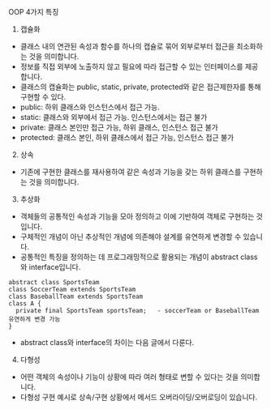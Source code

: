 OOP 4가지 특징
1. 캡슐화 
- 클래스 내의 연관된 속성과 함수를 하나의 캡슐로 묶어 외부로부터 접근을 최소화하는 것을 의미합니다.
- 정보를 직접 외부에 노출하지 않고 필요에 따라 접근할 수 있는 인터페이스를 제공합니다.
-  클래스의 캡슐화는 public, static, private, protected와 같은 접근제한자를 통해 구현할 수 있다.
- public: 하위 클래스와 인스턴스에서 접근 가능.
- static: 클래스와 외부에서 접근 가능. 인스턴스에서는 접근 불가
- private: 클래스 본인만 접근 가능, 하위 클래스, 인스턴스 접근 불가
- protected: 클래스 본인, 하위 클래스에서 접근 가능, 인스턴스 접근 불가
2. 상속
- 기존에 구현한 클래스를 재사용하여 같은 속성과 기능을 갖는 하위 클래스를 구현하는 것을 의미합니다.
3. 추상화
- 객체들의 공통적인 속성과 기능을 모아 정의하고 이에 기반하여 객체로 구현하는 것입니다.
- 구체적인 개념이 아닌 추상적인 개념에 의존해야 설계를 유연하게 변경할 수 있습니다.
- 공통적인 특징을 정의하는 데 프로그래밍적으로 활용되는 개념이 abstract class와 interface입니다.
```
abstract class SportsTeam
class SoccerTeam extends SportsTeam
class BaseballTeam extends SportsTeam
class A {
  private final SportsTeam sportsTeam;   - soccerTeam or BaseballTeam 유연하게 변경 가능
}
```
- abstract class와 interface의 차이는 다음 글에서 다룬다.
4. 다형성
- 어떤 객체의 속성이나 기능이 상황에 따라 여러 형태로 변할 수 있다는 것을 의미합니다.
- 다형성 구현 예시로 상속/구현 상황에서 메서드 오버라이딩/오버로딩이 있습니다.
